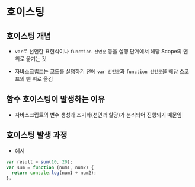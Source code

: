 # 호이스팅

## 호이스팅 개념

- `var`로 선언한 표현식이나 `function 선언문` 등을 실행 단계에서 해당 Scope의 맨 위로 옮기는 것

- 자바스크립트는 코드를 실행하기 전에 `var 선언문`과 `function 선언문`을 해당 스코프의 맨 위로 옮김

## 함수 호이스팅이 발생하는 이유

- 자바스크립트의 변수 생성과 초기화(선언과 할당)가 분리되어 진행되기 때문임

## 호이스팅 발생 과정

- 예시

```js
var result = sum(10, 20);
var sum = function (num1, num2) {
  return console.log(num1 + num2);
};
```
